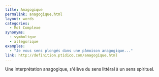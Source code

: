 ```yaml
---
title: Anagogique
permalink: anagogique.html
layout: words
categories:
  - Mot Complexe
synonyms:
  - symbolique
  - allégorique
examples:
  - "Je vous sens plongés dans une pâmoison anagogique..."
link: http://definition.ptidico.com/anagogique.html
---
```


Une interprétation anagogique, s'élève du sens littéral à un sens spirituel.
